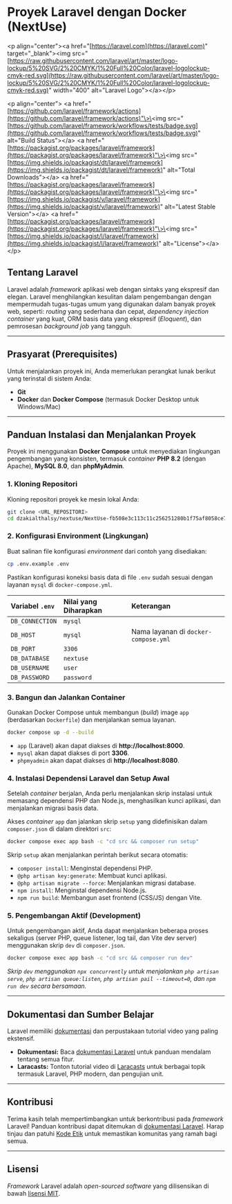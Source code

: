 # Proyek Laravel dengan Docker (NextUse)

\<p align="center"\>\<a href="[https://laravel.com](https://laravel.com)" target="\_blank"\>\<img src="[https://raw.githubusercontent.com/laravel/art/master/logo-lockup/5%20SVG/2%20CMYK/1%20Full%20Color/laravel-logolockup-cmyk-red.svg](https://raw.githubusercontent.com/laravel/art/master/logo-lockup/5%20SVG/2%20CMYK/1%20Full%20Color/laravel-logolockup-cmyk-red.svg)" width="400" alt="Laravel Logo"\>\</a\>\</p\>

\<p align="center"\>
\<a href="[https://github.com/laravel/framework/actions](https://github.com/laravel/framework/actions)"\>\<img src="[https://github.com/laravel/framework/workflows/tests/badge.svg](https://github.com/laravel/framework/workflows/tests/badge.svg)" alt="Build Status"\>\</a\>
\<a href="[https://packagist.org/packages/laravel/framework](https://packagist.org/packages/laravel/framework)"\>\<img src="[https://img.shields.io/packagist/dt/laravel/framework](https://img.shields.io/packagist/dt/laravel/framework)" alt="Total Downloads"\>\</a\>
\<a href="[https://packagist.org/packages/laravel/framework](https://packagist.org/packages/laravel/framework)"\>\<img src="[https://img.shields.io/packagist/v/laravel/framework](https://img.shields.io/packagist/v/laravel/framework)" alt="Latest Stable Version"\>\</a\>
\<a href="[https://packagist.org/packages/laravel/framework](https://packagist.org/packages/laravel/framework)"\>\<img src="[https://img.shields.io/packagist/l/laravel/framework](https://img.shields.io/packagist/l/laravel/framework)" alt="License"\>\</a\>
\</p\>

## Tentang Laravel

Laravel adalah *framework* aplikasi web dengan sintaks yang ekspresif dan elegan. Laravel menghilangkan kesulitan dalam pengembangan dengan mempermudah tugas-tugas umum yang digunakan dalam banyak proyek web, seperti: *routing* yang sederhana dan cepat, *dependency injection container* yang kuat, ORM basis data yang ekspresif (*Eloquent*), dan pemrosesan *background job* yang tangguh.

-----

## Prasyarat (Prerequisites)

Untuk menjalankan proyek ini, Anda memerlukan perangkat lunak berikut yang terinstal di sistem Anda:

  * **Git**
  * **Docker** dan **Docker Compose** (termasuk Docker Desktop untuk Windows/Mac)

-----

## Panduan Instalasi dan Menjalankan Proyek

Proyek ini menggunakan **Docker Compose** untuk menyediakan lingkungan pengembangan yang konsisten, termasuk *container* **PHP 8.2** (dengan Apache), **MySQL 8.0**, dan **phpMyAdmin**.

### 1\. Kloning Repositori

Kloning repositori proyek ke mesin lokal Anda:

```bash
git clone <URL_REPOSITORI>
cd dzakialthalsy/nextuse/NextUse-fb508e3c113c11c256251280b1f75af8058ce735
```

### 2\. Konfigurasi Environment (Lingkungan)

Buat salinan file konfigurasi *environment* dari contoh yang disediakan:

```bash
cp .env.example .env
```

Pastikan konfigurasi koneksi basis data di file `.env` sudah sesuai dengan layanan `mysql` di `docker-compose.yml`.

| Variabel `.env` | Nilai yang Diharapkan | Keterangan |
| :--- | :--- | :--- |
| `DB_CONNECTION` | `mysql` | |
| `DB_HOST` | `mysql` | Nama layanan di `docker-compose.yml` |
| `DB_PORT` | `3306` | |
| `DB_DATABASE` | `nextuse` | |
| `DB_USERNAME` | `user` | |
| `DB_PASSWORD` | `password` | |

### 3\. Bangun dan Jalankan Container

Gunakan Docker Compose untuk membangun (*build*) image `app` (berdasarkan `Dockerfile`) dan menjalankan semua layanan.

```bash
docker compose up -d --build
```

  * `app` (Laravel) akan dapat diakses di **http://localhost:8000**.
  * `mysql` akan dapat diakses di port **3306**.
  * `phpmyadmin` akan dapat diakses di **http://localhost:8080**.

### 4\. Instalasi Dependensi Laravel dan Setup Awal

Setelah *container* berjalan, Anda perlu menjalankan skrip instalasi untuk memasang dependensi PHP dan Node.js, menghasilkan kunci aplikasi, dan menjalankan migrasi basis data.

Akses *container* `app` dan jalankan skrip `setup` yang didefinisikan dalam `composer.json` di dalam direktori `src`:

```bash
docker compose exec app bash -c "cd src && composer run setup"
```

Skrip `setup` akan menjalankan perintah berikut secara otomatis:

  * `composer install`: Menginstal dependensi PHP.
  * `@php artisan key:generate`: Membuat kunci aplikasi.
  * `@php artisan migrate --force`: Menjalankan migrasi database.
  * `npm install`: Menginstal dependensi Node.js.
  * `npm run build`: Membangun aset frontend (CSS/JS) dengan Vite.

### 5\. Pengembangan Aktif (Development)

Untuk pengembangan aktif, Anda dapat menjalankan beberapa proses sekaligus (server PHP, queue listener, log tail, dan Vite dev server) menggunakan skrip `dev` di `composer.json`.

```bash
docker compose exec app bash -c "cd src && composer run dev"
```

*Skrip `dev` menggunakan `npx concurrently` untuk menjalankan `php artisan serve`, `php artisan queue:listen`, `php artisan pail --timeout=0`, dan `npm run dev` secara bersamaan.*

-----

## Dokumentasi dan Sumber Belajar

Laravel memiliki [dokumentasi](https://laravel.com/docs) dan perpustakaan tutorial video yang paling ekstensif.

  * **Dokumentasi:** Baca [dokumentasi Laravel](https://laravel.com/docs) untuk panduan mendalam tentang semua fitur.
  * **Laracasts:** Tonton tutorial video di [Laracasts](https://laracasts.com) untuk berbagai topik termasuk Laravel, PHP modern, dan pengujian unit.

-----

## Kontribusi

Terima kasih telah mempertimbangkan untuk berkontribusi pada *framework* Laravel\! Panduan kontribusi dapat ditemukan di [dokumentasi Laravel](https://laravel.com/docs/contributions). Harap tinjau dan patuhi [Kode Etik](https://laravel.com/docs/contributions#code-of-conduct) untuk memastikan komunitas yang ramah bagi semua.

-----

## Lisensi

*Framework* Laravel adalah *open-sourced software* yang dilisensikan di bawah [lisensi MIT](https://opensource.org/licenses/MIT).
